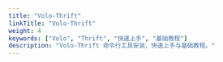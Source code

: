 ```yaml
---
title: "Volo-Thrift"
linkTitle: "Volo-Thrift"
weight: 4
keywords: ["Volo", "Thrift", "快速上手", "基础教程"]
description: "Volo-Thrift 命令行工具安装、快速上手与基础教程。"
---
```


